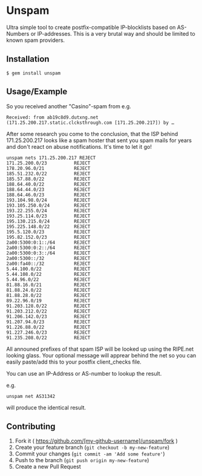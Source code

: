 # Unspam

Ultra simple tool to create postfix-compatible IP-blocklists based on AS-Numbers or IP-addresses. This is a very brutal way and should be limited to known spam providers.

## Installation

    $ gem install unspam

## Usage/Example

So you received another "Casino"-spam from e.g.

```
Received: from ab19c8d9.dutxng.net (171.25.200.217.static.clcksthrough.com [171.25.200.217]) by …
```

After some research you come to the conclusion, that the ISP behind 171.25.200.217 looks like a spam hoster that sent you spam mails for years and don't react on abuse notifications. It's time to let it go!


```shell
unspam nets 171.25.200.217 REJECT
171.25.200.0/23          REJECT
178.20.96.0/21           REJECT
185.51.232.0/22          REJECT
185.57.88.0/22           REJECT
188.64.40.0/22           REJECT
188.64.44.0/23           REJECT
188.64.46.0/23           REJECT
193.104.98.0/24          REJECT
193.105.250.0/24         REJECT
193.22.255.0/24          REJECT
193.25.114.0/23          REJECT
195.130.215.0/24         REJECT
195.225.148.0/22         REJECT
195.5.120.0/23           REJECT
195.82.152.0/23          REJECT
2a00:5300:0:1::/64       REJECT
2a00:5300:0:2::/64       REJECT
2a00:5300:0:3::/64       REJECT
2a00:5300::/32           REJECT
2a00:fa40::/32           REJECT
5.44.100.0/22            REJECT
5.44.108.0/22            REJECT
5.44.96.0/22             REJECT
81.88.16.0/21            REJECT
81.88.24.0/22            REJECT
81.88.28.0/22            REJECT
89.22.96.0/19            REJECT
91.203.128.0/22          REJECT
91.203.212.0/22          REJECT
91.206.142.0/23          REJECT
91.207.94.0/23           REJECT
91.226.88.0/22           REJECT
91.227.246.0/23          REJECT
91.235.208.0/22          REJECT
```

All announed prefixes of that spam ISP will be looked up using the RIPE.net looking glass. Your optional message will apprear behind the net so you can easily paste/add this to your postfix client_checks file.

You can use an IP-Address or AS-number to lookup the result.

e.g.

```shell
unspam net AS31342
```

will produce the identical result.


## Contributing

1. Fork it ( https://github.com/[my-github-username]/unspam/fork )
2. Create your feature branch (`git checkout -b my-new-feature`)
3. Commit your changes (`git commit -am 'Add some feature'`)
4. Push to the branch (`git push origin my-new-feature`)
5. Create a new Pull Request

